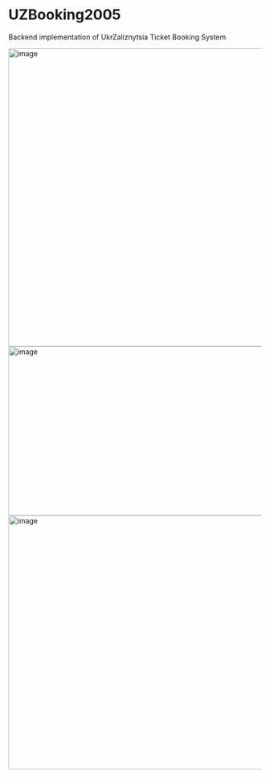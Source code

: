 # UZBooking2005
Backend implementation of UkrZaliznytsia Ticket Booking System

<img width="849" height="594" alt="image" src="https://github.com/user-attachments/assets/a57e62f4-a0d6-4da8-80d4-83e237a34258" />
<img width="862" height="337" alt="image" src="https://github.com/user-attachments/assets/be8ef54c-c30e-4bef-b15f-c551901d9613" />
<img width="845" height="506" alt="image" src="https://github.com/user-attachments/assets/0aa292d5-ce04-4ded-b679-72412729bb37" />


